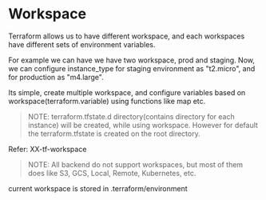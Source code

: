 # Workspace

Terraform allows us to have different workspace, and each workspaces have different sets of environment variables.

For example we can have we have two workspace, prod and staging. Now, we can configure instance_type for staging environment as "t2.micro", and for production as "m4.large".

Its simple, create multiple workspace, and configure variables based on workspace(terraform.variable) using functions like map etc.

> NOTE: terraform.tfstate.d directory(contains directory for each instance) will be created, while using workspace. However for default the terraform.tfstate is created on the root directory.

Refer: XX-tf-workspace

>NOTE: All backend do not support workspaces, but most of them does like S3, GCS, Local, Remote, Kubernetes, etc.

current workspace is stored in .terraform/environment
